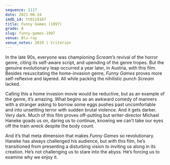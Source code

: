 ```yaml
---
sequence: 1117
date: 2021-06-24
imdb_id: tt0119167
title: Funny Games (1997)
grade: A
slug: funny-games-1997
venue: Blu-ray
venue_notes: 2019 | Criterion
---
```


In the late 90s, everyone was championing <span data-imdb-id="tt0117571">_Scream_</span>’s revival of the horror genre, citing its self-aware script, and upending of the genre tropes. But the genuine evolutionary leap occurred a year later, in Austria, with this film. Besides resuscitating the home-invasion genre, _Funny Games_ proves more self-reflexive and layered. All while packing the nihilistic punch _Scream_ lacked.

<!-- end -->

Calling this a home invasion movie would be reductive, but as an example of the genre, it’s amazing. What begins as an awkward comedy of manners with a stranger asking to borrow some eggs pushes past uncomfortable and into unsettling terror with sudden brutal violence. And it gets darker. Very dark. Much of this film proves off-putting but writer-director Michael Haneke goads us on, daring us to continue, knowing we can’t take our eyes off the train wreck despite the body count.

And it’s that meta dimension that makes _Funny Games_ so revolutionary. Haneke has always challenged his audience, but with this film, he’s transitioned from presenting a disturbing vision to inviting us along in its creation. He’s not challenging us to stare into the abyss. He’s forcing us to examine why we enjoy it.
